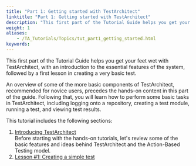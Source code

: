 ```yaml
--- 
title: "Part 1: Getting started with TestArchitect"
linktitle: "Part 1: Getting started with TestArchitect"
description: "This first part of the Tutorial Guide helps you get your feet wet with TestArchitect, with an introduction to the essential features of the system, followed by a first lesson in creating a very basic test."
weight: 1
aliases: 
    - /TA_Tutorials/Topics/tut_part1_getting_started.html
keywords: 
---
```


This first part of the Tutorial Guide helps you get your feet wet with TestArchitect, with an introduction to the essential features of the system, followed by a first lesson in creating a very basic test.

An overview of some of the more basic components of TestArchitect, recommended for novice users, precedes the hands-on content in this part of the guide. Following that, you will learn how to perform some basic tasks in TestArchitect, including logging onto a repository, creating a test module, running a test, and viewing test results.

This tutorial includes the following sections:

1.  [Introducing TestArchitect](/TA_Tutorials/Topics/Tutorial_Introducing_TA.html)  
Before starting with the hands-on tutorials, let's review some of the basic features and ideas behind TestArchitect and the Action-Based Testing model.
2.  [Lesson \#1: Creating a simple test](/TA_Tutorials/Topics/Tutorial_Creating_a_simple_test.html)  





